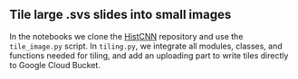 ## Tile large .svs slides into small images

In the notebooks we clone the [HistCNN](https://github.com/javadnoorb/HistCNN) repository and use the `tile_image.py` script. In `tiling.py`, we integrate all modules, classes, and functions needed for tiling, and add an uploading part to write tiles directly to Google Cloud Bucket.
